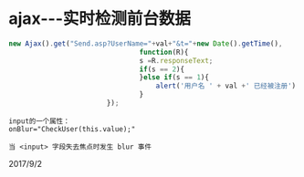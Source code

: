 # ajax---实时检测前台数据

```javascript
new Ajax().get("Send.asp?UserName="+val+"&t="+new Date().getTime(),
								function(R){
								s =R.responseText;
								if(s == 2){
								}else if(s == 1){
									alert('用户名 ' + val +' 已经被注册');
								}
						}); 
```

```
input的一个属性：
onBlur="CheckUser(this.value);"

当 <input> 字段失去焦点时发生 blur 事件
```


2017/9/2  
